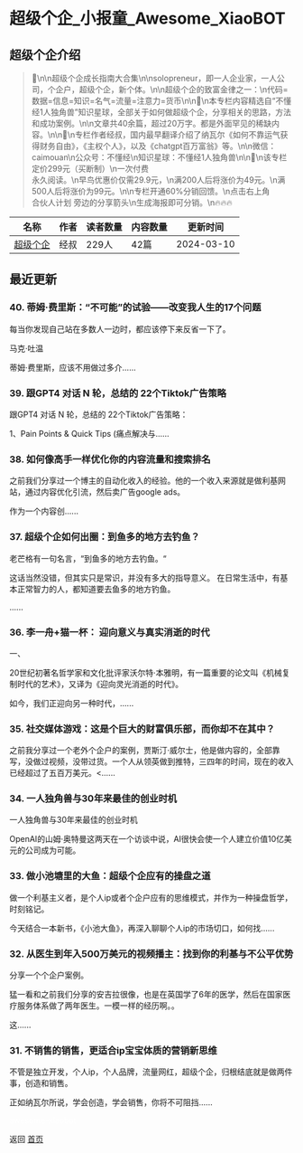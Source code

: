 # 超级个企_小报童_Awesome_XiaoBOT

## 超级个企介绍
> 🦄\n\n超级个企成长指南大合集\n\nsolopreneur，即一人企业家，一人公司，个企户，超级个企，新个体。\n\n超级个企的致富金律之一：\n代码=数据=信息=知识=名气=流量=注意力=货币\n\n🦄\n本专栏内容精选自“不懂经1人独角兽”知识星球，全部关于如何做超级个企，分享相关的思路，方法和成功案例。\n\n文章共40余篇，超过20万字。都是外面罕见的稀缺内容。\n\n🦄\n专栏作者经叔，国内最早翻译介绍了纳瓦尔《如何不靠运气获得财务自由》，《主权个人》，以及《chatgpt百万富翁》等。\n\n微信：caimouan\n公众号：不懂经\n知识星球：不懂经1人独角兽\n\n🦄\n该专栏定价299元（买断制）\n一次付费  
永久阅读。\n早鸟优惠价仅需29.9元，\n满200人后将涨价为49元。\n满500人后将涨价为99元。\n\n专栏开通60%分销回馈。\n点击右上角  
合伙人计划 旁边的分享箭头\n生成海报即可分销。\n🔥🔥🔥  
  


|名称|作者|读者数量|内容数量|更新时间|
|---|---|---|---|---|
|[超级个企](https://xiaobot.net/p/solopreneur?refer=0b133df9-27dc-423b-8101-639049001c13)|经叔|229人|42篇|2024-03-10|

## 最近更新
### 40\. 蒂姆·费里斯：“不可能”的试验——改变我人生的17个问题

每当你发现自己站在多数人一边时，都应该停下来反省一下了。

马克·吐温

蒂姆·费里斯，应该不用做过多介......

### 39\. 跟GPT4 对话 N 轮，总结的 22个Tiktok广告策略

跟GPT4 对话 N 轮，总结的 22个Tiktok广告策略：

1、Pain Points & Quick Tips (痛点解决与......

### 38\. 如何像高手一样优化你的内容流量和搜索排名

之前我们分享过一个博主的自动化收入的经验。他的一个收入来源就是做利基网站，通过内容优化引流，然后卖广告google ads。

作为一个内容创......

### 37\. 超级个企如何出圈：到鱼多的地方去钓鱼？

老芒格有一句名言，“到鱼多的地方去钓鱼。“

这话当然没错，但其实只是常识，并没有多大的指导意义。 在日常生活中，有基本正常智力的人，都知道要去鱼多的地方钓鱼。

......

### 36\. 李一舟+猫一杯： 迎向意义与真实消逝的时代

一、

20世纪初著名哲学家和文化批评家沃尔特·本雅明，有一篇重要的论文叫《机械复制时代的艺术》，又译为《迎向灵光消逝的时代》。

如今，我们正迎向另一种时代，......

### 35\. 社交媒体游戏：这是个巨大的财富俱乐部，而你却不在其中？

之前我分享过一个老外个企户的案例，贾斯汀·威尔士，他是做内容的，全部靠写，没做过视频，没带过货。一个人从领英做到推特，三四年的时间，现在的收入已经超过了五百万美元。<......

### 34\. 一人独角兽与30年来最佳的创业时机

一人独角兽与30年来最佳的创业时机

OpenAI的山姆·奥特曼这两天在一个访谈中说，AI很快会使一个人建立价值10亿美元的公司成为可能。

### 33\. 做小池塘里的大鱼：超级个企应有的操盘之道

做一个利基主义者，是个人ip或者个企户应有的思维模式，并作为一种操盘哲学，时刻铭记。

今天结合一本新书，《小池大鱼》，再深入聊聊个人ip的市场切口，如何找......

### 32\. 从医生到年入500万美元的视频播主：找到你的利基与不公平优势

分享一个个企户案例。

猛一看和之前我们分享的安吉拉很像，也是在英国学了6年的医学，然后在国家医疗服务体系做了两年医生。一模一样的经历啊。。

这......

### 31\. 不销售的销售，更适合ip宝宝体质的营销新思维

不管是独立开发，个人ip，个人品牌，流量网红，超级个企，归根结底就是做两件事，创造和销售。

正如纳瓦尔所说，学会创造，学会销售，你将不可阻挡......


<a href="https://github.com/Reno9527/awesome-xiaobot" style="color: white; text-decoration: none;">awesome-xiaobot</a>

返回 [首页](../README.md)
